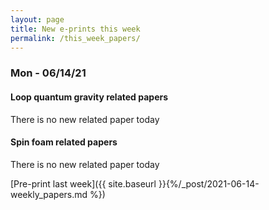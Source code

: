 ```yaml
---
layout: page
title: New e-prints this week 
permalink: /this_week_papers/
---
```








### Mon - 06/14/21

#### Loop quantum gravity related papers

There is no new related paper today 

#### Spin foam related papers

There is no new related paper today 

[Pre-print last week]({{ site.baseurl }}{%/_post/2021-06-14-weekly_papers.md %})

